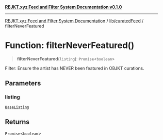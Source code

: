 [**REJKT.xyz Feed and Filter System Documentation v0.1.0**](../../../README.md)

***

[REJKT.xyz Feed and Filter System Documentation](../../../modules.md) / [lib/curatedFeed](../README.md) / filterNeverFeatured

# Function: filterNeverFeatured()

> **filterNeverFeatured**(`listing`): `Promise`\<`boolean`\>

Filter: Ensure the artist has NEVER been featured in OBJKT curations.

## Parameters

### listing

[`BaseListing`](../interfaces/BaseListing.md)

## Returns

`Promise`\<`boolean`\>
